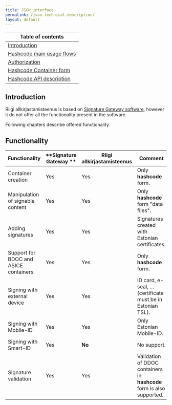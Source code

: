 ```yaml
---
title: JSON interface
permalink: /json-technical-description/
layout: default
---
```

| Table of contents |
|-------------------|
|[Introduction](#introduction)|
|[Hashcode main usage flows](#hashcode-main-usage-flows)|
|[Authorization](#authorization)|
|[Hashcode Container form](#hashcode-container-form)|
|[Hashcode API description](#hashcode-api-description)|

## Introduction

Riigi allkirjastamisteenus is based on [Signature Gateway software](https://github.com/open-eid/SiGa), however it do not offer all the functionality present in the software.

Following chapters describe offered functionality.

## Functionality

| **Functionality** | **Signature Gateway ** | **Riigi allkirjastamisteenus** |  **Comment** | 
|-------------------|--------------------|----------|--------------|
| Container creation | Yes | Yes | Only **hashcode** form. |
| Manipulation of signable content | Yes | Yes | Only **hashcode** form "data files". |
| Adding signatures | Yes | Yes | Signatures created with Estonian certificates. |
| Support for BDOC and ASICE containers | Yes | Yes | Only **hashcode** form. |
| Signing with external device | Yes | Yes | ID card, e-seal, ... (certificate must be in Estonian TSL). |
| Signing with Mobile-ID | Yes | Yes | Only Estonian Mobile-ID. |
| Signing with Smart-ID | Yes | **No** | No support. |
| Signature validation | Yes | Yes | Validation of DDOC containers in **hashcode** form is also supported. |

